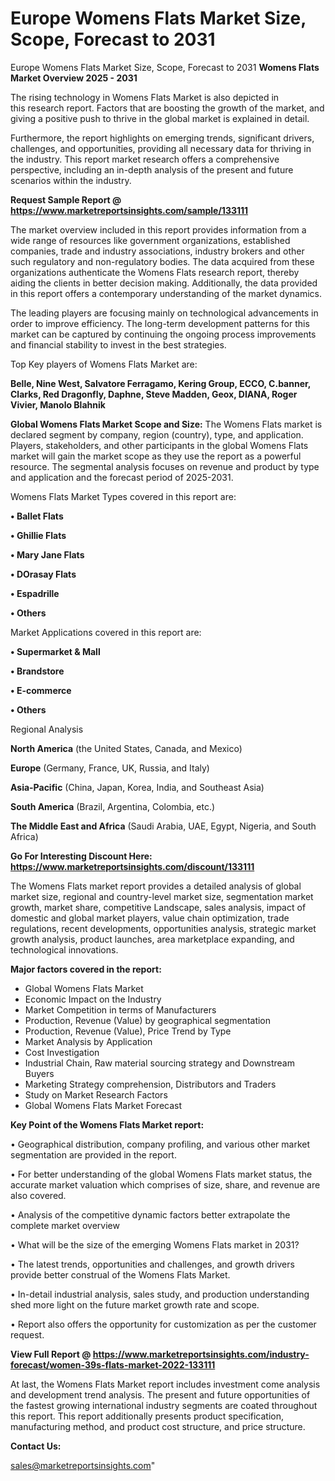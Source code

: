 # Europe Womens Flats Market Size, Scope, Forecast to 2031
Europe Womens Flats Market Size, Scope, Forecast to 2031
<Strong> Womens Flats Market Overview 2025 - 2031</strong>

The rising technology in Womens Flats Market is also depicted in this research report. Factors that are boosting the growth of the market, and giving a positive push to thrive in the global market is explained in detail.

Furthermore, the report highlights on emerging trends, significant drivers, challenges, and opportunities, providing all necessary data for thriving in the industry. This report market research offers a comprehensive perspective, including an in-depth analysis of the present and future scenarios within the industry.

<strong>Request Sample Report @ <a href=https://www.marketreportsinsights.com/sample/133111>https://www.marketreportsinsights.com/sample/133111</a></strong>

The market overview included in this report provides information from a wide range of resources like government organizations, established companies, trade and industry associations, industry brokers and other such regulatory and non-regulatory bodies. The data acquired from these organizations authenticate the Womens Flats research report, thereby aiding the clients in better decision making. Additionally, the data provided in this report offers a contemporary understanding of the market dynamics.

The leading players are focusing mainly on technological advancements in order to improve efficiency. The long-term development patterns for this market can be captured by continuing the ongoing process improvements and financial stability to invest in the best strategies.

Top Key players of Womens Flats Market are:

<strong>Belle, Nine West, Salvatore Ferragamo, Kering Group, ECCO, C.banner, Clarks, Red Dragonfly, Daphne, Steve Madden, Geox, DIANA, Roger Vivier, Manolo Blahnik</strong>

<strong><b>Global Womens Flats Market Scope and Size:</b></strong>
The Womens Flats market is declared segment by company, region (country), type, and application. Players, stakeholders, and other participants in the global Womens Flats market will gain the market scope as they use the report as a powerful resource. The segmental analysis focuses on revenue and product by type and application and the forecast period of 2025-2031.

Womens Flats Market Types covered in this report are:

<strong>• Ballet Flats

• Ghillie Flats

• Mary Jane Flats

• DOrasay Flats

• Espadrille

• Others</strong>

Market Applications covered in this report are:

<strong>• Supermarket & Mall

• Brandstore

• E-commerce

• Others</strong> 

Regional Analysis

<strong>North America</strong> (the United States, Canada, and Mexico)

<strong>Europe</strong> (Germany, France, UK, Russia, and Italy)

<strong>Asia-Pacific</strong> (China, Japan, Korea, India, and Southeast Asia)

<strong>South America</strong> (Brazil, Argentina, Colombia, etc.)

<strong>The Middle East and Africa</strong> (Saudi Arabia, UAE, Egypt, Nigeria, and South Africa)

<strong>Go For Interesting Discount Here: <a href=https://www.marketreportsinsights.com/discount/133111>https://www.marketreportsinsights.com/discount/133111</a></strong>

The Womens Flats market report provides a detailed analysis of global market size, regional and country-level market size, segmentation market growth, market share, competitive Landscape, sales analysis, impact of domestic and global market players, value chain optimization, trade regulations, recent developments, opportunities analysis, strategic market growth analysis, product launches, area marketplace expanding, and technological innovations.

<strong><b>Major factors covered in the report:</b></strong>
<ul>
  <li>Global Womens Flats Market </li>
  <li>Economic Impact on the Industry</li>
  <li>Market Competition in terms of Manufacturers</li>
  <li>Production, Revenue (Value) by geographical segmentation</li>
  <li>Production, Revenue (Value), Price Trend by Type</li>
  <li>Market Analysis by Application</li>
  <li>Cost Investigation</li>
  <li>Industrial Chain, Raw material sourcing strategy and Downstream Buyers</li>
  <li>Marketing Strategy comprehension, Distributors and Traders</li>
  <li>Study on Market Research Factors</li>
  <li>Global Womens Flats Market Forecast</li>
</ul>

<strong><b>Key Point of the Womens Flats Market report:</b></strong>

• Geographical distribution, company profiling, and various other market segmentation are provided in the report.

• For better understanding of the global Womens Flats market status, the accurate market valuation which comprises of size, share, and revenue are also covered.

• Analysis of the competitive dynamic factors better extrapolate the complete market overview

• What will be the size of the emerging Womens Flats market in 2031?

• The latest trends, opportunities and challenges, and growth drivers provide better construal of the Womens Flats Market.

• In-detail industrial analysis, sales study, and production understanding shed more light on the future market growth rate and scope.

• Report also offers the opportunity for customization as per the customer request.

<strong><b>View Full Report @ <a href=https://www.marketreportsinsights.com/industry-forecast/women-39s-flats-market-2022-133111>https://www.marketreportsinsights.com/industry-forecast/women-39s-flats-market-2022-133111</a></b></strong>


At last, the Womens Flats Market report includes investment come analysis and development trend analysis. The present and future opportunities of the fastest growing international industry segments are coated throughout this report. This report additionally presents product specification, manufacturing method, and product cost structure, and price structure.

<strong>Contact Us:</strong>

sales@marketreportsinsights.com"
